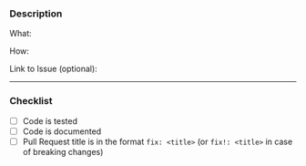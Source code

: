 ### Description

What:

How:

Link to Issue (optional):

---

### Checklist

- [ ] Code is tested
- [ ] Code is documented
- [ ] Pull Request title is in the format `fix: <title>` (or `fix!: <title>` in case of breaking changes)
